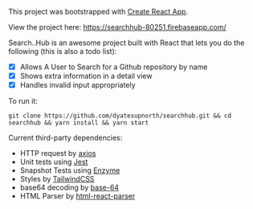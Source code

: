 This project was bootstrapped with [Create React App](https://github.com/facebookincubator/create-react-app).

View the project here: <https://searchhub-80251.firebaseapp.com/>

Search..Hub is an awesome project built with React that lets you do the following (this is also a todo list):

- [x] Allows A User to Search for a Github repository by name
- [x] Shows extra information in a detail view
- [x] Handles invalid input appropriately

To run it:

```git clone https://github.com/dyatesupnorth/searchhub.git && cd searchhub && yarn install && yarn start```

Current third-party dependencies:

- HTTP request by [axios](https://github.com/axios/axios)
- Unit tests using [Jest](https://jestjs.io/)
- Snapshot Tests using [Enzyme](https://airbnb.io/enzyme/)
- Styles by [TailwindCSS](https://tailwindcss.com/)
- base64 decoding by [base-64](https://www.npmjs.com/package/base-64)
- HTML Parser by [html-react-parser](https://www.npmjs.com/package/html-react-parser)


